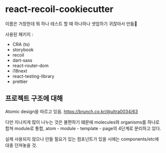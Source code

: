 # react-recoil-cookiecutter

이름은 거창한데 뭐 하나 테스트 할 때 하나하나 셋업하기 귀찮아서 만듦🐸


사용된 패키지 : 
- CRA (ts)
- storybook
- recoil
- dart-sass
- react-router-dom
- i18next
- react-testing-library
- prettier


## 프로젝트 구조에 대해

Atomic design을 따르고 있음.
https://brunch.co.kr/@ultra0034/63

다만 지나치게 많이 나누는 것은 불편하기 떄문에 molecules와 organisms를 하나로 합쳐 module로 통합, atom - module - template - page의 4단계로 분리하고 있다.

실제 사용되지 않으나 만들 필요가 있는 컴포넌트가 있을 시에는 components/etc에 대충 던져놓을 것.

